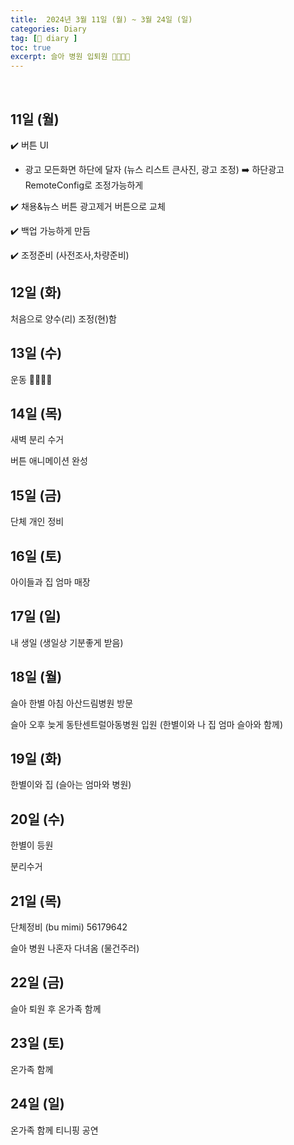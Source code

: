 ```yaml
---
title:  2024년 3월 11일 (월) ~ 3월 24일 (일)
categories: Diary
tag: [📒 diary ]
toc: true
excerpt: 슬아 병원 입퇴원 🤸🏻🏃🏻
---
```

​
## 11일 (월)

✔️ 버튼 UI

+ 광고 모든화면 하단에 달자 (뉴스 리스트 큰사진, 광고 조정) ➡️ 하단광고 RemoteConfig로 조정가능하게

✔️ 채용&뉴스 버튼  광고제거 버튼으로 교체

✔️ 백업 가능하게 만듬

✔️ 조정준비 (사전조사,차량준비)

## 12일 (화)

처음으로 양수(리) 조정(현)함

## 13일 (수)

운동 🤸🏻🏃🏻

## 14일 (목)

새벽 분리 수거

버튼 애니메이션 완성

## 15일 (금)

단체 개인 정비

## 16일 (토)

아이들과 집 엄마 매장

## 17일 (일)

내 생일 (생일상 기분좋게 받음)

## 18일 (월)

슬아 한별 아침 아산드림병원 방문

슬아 오후 늦게 동탄센트럴아동병원 입원 (한별이와 나 집 엄마 슬아와 함께)

## 19일 (화)

한별이와 집 (슬아는 엄마와 병원)

## 20일 (수)

한별이 등원

분리수거

## 21일 (목)

단체정비 (bu mimi)
56179642

슬아 병원 나혼자 다녀옴 (물건주러)

## 22일 (금)

슬아 퇴원 후 온가족 함께

## 23일 (토)

온가족 함께

## 24일 (일)

온가족 함께 티니핑 공연

<br><br><br>
